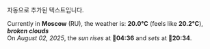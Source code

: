 
자동으로 추가된 텍스트입니다.

<!--START_SECTION:weather:moscow-->
Currently in **Moscow** (RU), the weather is: **20.0°C** (feels like **20.2°C**), ***broken clouds***<br/>
On *August 02, 2025*, the *sun rises* at 🌅**04:36** and *sets* at 🌇**20:34**.
<!--END_SECTION:weather-->
